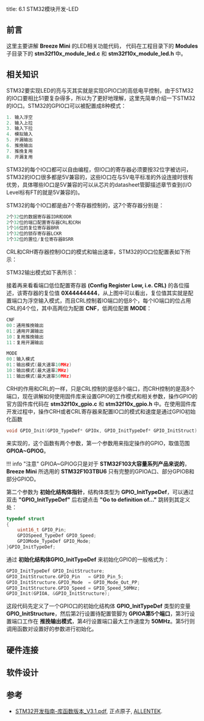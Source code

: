title: 6.1 STM32模块开发-LED

## 前言

这里主要讲解 **Breeze Mini** 的LED相关功能代码， 代码在工程目录下的 **Modules** 子目录下的 **stm32f10x_module_led.c** 和 **stm32f10x_module_led.h** 中。

## 相关知识

STM32要实现LED的亮与灭其实就是实现GPIO口的高低电平控制，由于STM32的IO口要相比51要复杂得多，所以为了更好地理解，这里先简单介绍一下STM32的IO口。STM32的GPIO口可以被配置成8种模式：

```c
1. 输入浮空
2. 输入上拉
3. 输入下拉
4. 模拟输入
5. 开漏输出
6. 推挽输出
7. 推挽复用
8. 开漏复用
```

STM32的每个IO口都可以自由编程，但IO口的寄存器必须要按32位字被访问，STM32的IO口很多都是5V兼容的，这些IO口在与5V电平标准的外设连接时很有优势，具体哪些IO口是5V兼容的可以从芯片的datasheet管脚描述章节查到(I/O Level标有FT的就是5V兼容的)。

STM32的每个IO口都是由7个寄存器控制的，这7个寄存器分别是：

```c
2个32位的数据寄存器IDR和ODR
2个32位的端口配置寄存器CRL和CRH
1个16位的复位寄存器BRR
1个32位的锁存寄存器LCKR
1个32位的置位/复位寄存器BSRR
```

CRL和CRH寄存器控制IO口的模式和输出速率，STM32的IO口位配置表如下所示：

STM32输出模式如下表所示：

接着再来看看端口低位配置寄存器 **(Config Register Low, i.e. CRL)** 的各位描述，该寄存器的复位值 **0X44444444**，从上图中可以看出，复位值其实就是配置端口为浮空输入模式，而且CRL控制着IO端口的低8个，每个IO端口的位占用CRL的4个位，其中高两位为配置 **CNF**，低两位配置 **MODE**：

```c
CNF
00：通用推挽输出
01：通用开漏输出
10：复用推挽输出
11：复用开漏输出

MODE
00：输入模式
01：输出模式(最大速率10MHz)
10：输出模式(最大速率2MHz)
11：输出模式(最大速率50MHz)
```

CRH的作用和CRL的一样，只是CRL控制的是低8个端口，而CRH控制的是高8个端口，现在讲解如何使用固件库来设置GPIO的工作模式和相关参数，操作GPIO的官方固件库代码在 **stm32f10x_gpio.c** 和 **stm32f10x_gpio.h** 中。在使用固件库开发过程中，操作CRH或者CRL寄存器来配置IO口的模式和速度是通过GPIO初始化函数

```c
void GPIO_Init(GPIO_TypeDef* GPIOx, GPIO_InitTypeDef* GPIO_InitStruct)
```

来实现的，这个函数有两个参数，第一个参数用来指定操作的GPIO，取值范围 **GPIOA~GPIOG**。

!!! info "注意"
    GPIOA~GPIOG只是对于 **STM32F103大容量系列产品来说的**，**Breeze Mini** 所选用的 **STM32F103TBU6** 只有完整的GPIOA口、部分GPIOB和部分GPIOD。

第二个参数为 **初始化结构体指针**，结构体类型为 **GPIO_InitTypeDef**，可以通过双击 **"GPIO_InitTypeDef"** 后右键点击 **"Go to definition of..."** 跳转到其定义处：

```c
typedef struct
{
    uint16_t GPIO_Pin;
    GPIOSpeed_TypeDef GPIO_Speed;
    GPIOMode_TypeDef GPIO_Mode;
}GPIO_InitTypeDef;
```

通过 **初始化结构体GPIO_InitTypeDef** 来初始化GPIO的一般格式为：

```c
GPIO_InitTypeDef GPIO_InitStructure;
GPIO_InitStructure.GPIO_Pin   = GPIO_Pin_5;
GPIO_InitStructure.GPIO_Mode  = GPIO_Mode_Out_PP;
GPIO_InitStructure.GPIO_Speed = GPIO_Speed_50MHz;
GPIO_Init(GPIOA, &GPIO_InitStructure);
```

这段代码先定义了一个GPIO口的初始化结构体 **GPIO_InitTypeDef** 类型的变量 **GPIO_InitStructure**，然后第2行设置待配置管脚为 **GPIOA第5个端口**，第3行设置端口工作在 **推挽输出模式**，第4行设置端口最大工作速度为 **50MHz**。第5行则调用函数对设置好的参数进行初始化。

## 硬件连接

## 软件设计

## 参考

* [STM32开发指南-库函数版本_V3.1.pdf](https://documents-1256406063.cos.ap-shanghai.myqcloud.com/STM32F1%E5%BC%80%E5%8F%91%E6%8C%87%E5%8D%97-%E5%BA%93%E5%87%BD%E6%95%B0%E7%89%88%E6%9C%AC_V3.1%20.pdf), 正点原子, [ALLENTEK](http://www.alientek.com/).